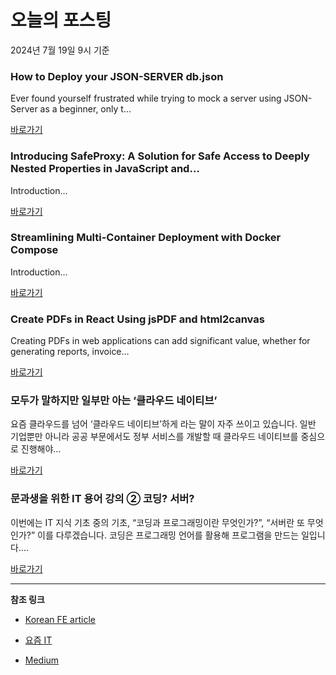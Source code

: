 # 오늘의 포스팅 
2024년 7월 19일 9시 기준 

### How to Deploy your JSON-SERVER db.json 

 Ever found yourself frustrated while trying to mock a server using JSON-Server as a beginner, only t... 

 [바로가기](https://medium.com/m/signin?actionUrl=https%3A%2F%2Fmedium.com%2F_%2Fbookmark%2Fp%2Fcbad15b1c8f0&operation=register&redirect=https%3A%2F%2Fmedium.com%2F%40george-okumu%2Fhow-to-deploy-your-json-server-db-json-cbad15b1c8f0&source=---------0-84----------javascript------bookmark_preview----5892ea65_aee6_495d_8e47_13137a815f1a-------) 

### Introducing SafeProxy: A Solution for Safe Access to Deeply Nested Properties in JavaScript and… 

 Introduction... 

 [바로가기](https://medium.com/m/signin?actionUrl=https%3A%2F%2Fmedium.com%2F_%2Fbookmark%2Fp%2F95008bf9cf5c&operation=register&redirect=https%3A%2F%2Fmedium.com%2F%40younesse7elhoub%2Fintroducing-safeproxy-a-solution-for-safe-access-to-deeply-nested-properties-in-javascript-and-95008bf9cf5c&source=---------0-84----------typescript------bookmark_preview----dba6807d_5534_4882_bf45_caa18bcf66ad-------) 

### Streamlining Multi-Container Deployment with Docker Compose 

 Introduction... 

 [바로가기](https://medium.com/m/signin?actionUrl=https%3A%2F%2Fmedium.com%2F_%2Fbookmark%2Fp%2F531f7b7ccd08&operation=register&redirect=https%3A%2F%2Fmedium.com%2F%40adeyemijoshua%2Fstreamlining-multi-container-deployment-with-docker-compose-531f7b7ccd08&source=---------0-84----------frontend------bookmark_preview----e301c3c1_0700_4229_a34a_f49d7a47f0ff-------) 

### Create PDFs in React Using jsPDF and html2canvas 

 Creating PDFs in web applications can add significant value, whether for generating reports, invoice... 

 [바로가기](https://medium.com/m/signin?actionUrl=https%3A%2F%2Fmedium.com%2F_%2Fbookmark%2Fp%2Faa59667438fc&operation=register&redirect=https%3A%2F%2Fmedium.com%2F%40wathsaradesilva2000%2Fcreate-pdfs-in-react-using-jspdf-and-html2canvas-aa59667438fc&source=---------0-84----------reactjs------bookmark_preview----5a8cb949_145f_46ee_b453_78ac7876aaf9-------) 

### 모두가 말하지만 일부만 아는 ‘클라우드 네이티브’ 

 요즘 클라우드를 넘어 ‘클라우드 네이티브’하게 라는 말이 자주 쓰이고 있습니다. 일반 기업뿐만 아니라 공공 부문에서도 정부 서비스를 개발할 때 클라우드 네이티브를 중심으로 진행해야... 

 [바로가기](https://yozm.wishket.com/magazine/detail/2680/) 

### 문과생을 위한 IT 용어 강의 ② 코딩? 서버? 

 이번에는 IT 지식 기초 중의 기초, “코딩과 프로그래밍이란 무엇인가?”, “서버란 또 무엇인가?” 이를 다루겠습니다. 코딩은 프로그래밍 언어를 활용해 프로그램을 만드는 일입니다.... 

 [바로가기](https://yozm.wishket.com/magazine/detail/2677/) 

---

**참조 링크**

- [Korean FE article](https://kofearticle.substack.com) 

- [요즘 IT](https://yozm.wishket.com/magazine) 

- [Medium](https://medium.com) 

